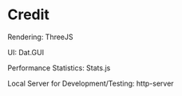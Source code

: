 # Credit
Rendering: ThreeJS

UI: Dat.GUI

Performance Statistics: Stats.js

Local Server for Development/Testing: http-server